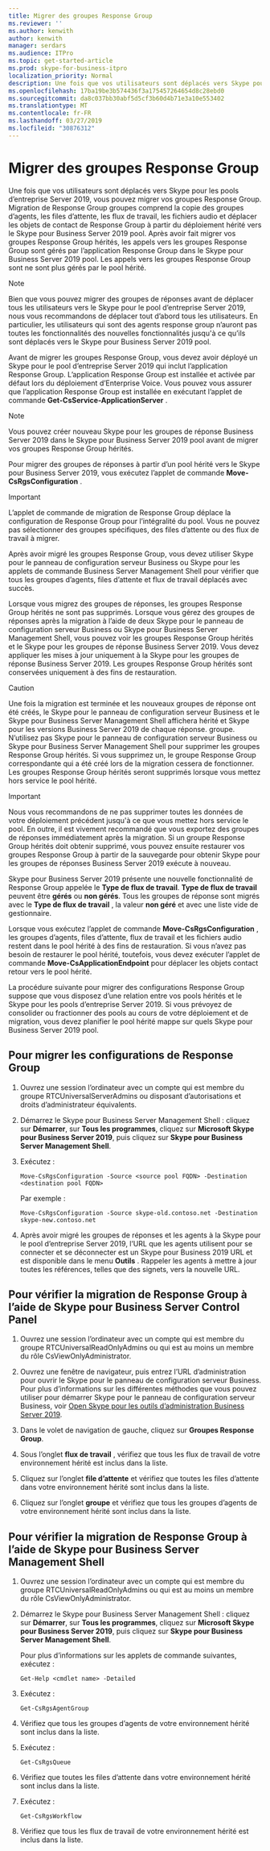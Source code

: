 ```yaml
---
title: Migrer des groupes Response Group
ms.reviewer: ''
ms.author: kenwith
author: kenwith
manager: serdars
ms.audience: ITPro
ms.topic: get-started-article
ms.prod: skype-for-business-itpro
localization_priority: Normal
description: Une fois que vos utilisateurs sont déplacés vers Skype pour les pools d’entreprise Server 2019, vous pouvez migrer vos groupes Response Group. Migration de Response Group groupes comprend la copie des groupes d’agents, les files d’attente, les flux de travail, les fichiers audio et déplacer les objets de contact de Response Group à partir du déploiement hérité vers le Skype pour Business Server 2019 pool. Après avoir fait migrer vos groupes Response Group hérités, les appels vers les groupes Response Group sont gérés par l’application Response Group dans le Skype pour Business Server 2019 pool. Les appels vers les groupes Response Group sont ne sont plus gérés par le pool hérité.
ms.openlocfilehash: 17ba19be3b574436f3a175457264654d8c28ebd0
ms.sourcegitcommit: da8c037bb30abf5d5cf3b60d4b71e3a10e553402
ms.translationtype: MT
ms.contentlocale: fr-FR
ms.lasthandoff: 03/27/2019
ms.locfileid: "30876312"
---
```

# <a name="migrate-response-groups"></a>Migrer des groupes Response Group

Une fois que vos utilisateurs sont déplacés vers Skype pour les pools d’entreprise Server 2019, vous pouvez migrer vos groupes Response Group. Migration de Response Group groupes comprend la copie des groupes d’agents, les files d’attente, les flux de travail, les fichiers audio et déplacer les objets de contact de Response Group à partir du déploiement hérité vers le Skype pour Business Server 2019 pool. Après avoir fait migrer vos groupes Response Group hérités, les appels vers les groupes Response Group sont gérés par l’application Response Group dans le Skype pour Business Server 2019 pool. Les appels vers les groupes Response Group sont ne sont plus gérés par le pool hérité.
  
> [!NOTE]
> Bien que vous pouvez migrer des groupes de réponses avant de déplacer tous les utilisateurs vers le Skype pour le pool d’entreprise Server 2019, nous vous recommandons de déplacer tout d’abord tous les utilisateurs. En particulier, les utilisateurs qui sont des agents response group n’auront pas toutes les fonctionnalités des nouvelles fonctionnalités jusqu'à ce qu’ils sont déplacés vers le Skype pour Business Server 2019 pool. 
  
Avant de migrer les groupes Response Group, vous devez avoir déployé un Skype pour le pool d’entreprise Server 2019 qui inclut l’application Response Group. L’application Response Group est installée et activée par défaut lors du déploiement d’Enterprise Voice. Vous pouvez vous assurer que l’application Response Group est installée en exécutant l’applet de commande **Get-CsService-ApplicationServer** . 
  
> [!NOTE]
> Vous pouvez créer nouveau Skype pour les groupes de réponse Business Server 2019 dans le Skype pour Business Server 2019 pool avant de migrer vos groupes Response Group hérités. 
  
Pour migrer des groupes de réponses à partir d’un pool hérité vers le Skype pour Business Server 2019, vous exécutez l’applet de commande **Move-CsRgsConfiguration** . 
  
> [!IMPORTANT]
> L’applet de commande de migration de Response Group déplace la configuration de Response Group pour l’intégralité du pool. Vous ne pouvez pas sélectionner des groupes spécifiques, des files d’attente ou des flux de travail à migrer. 
  
Après avoir migré les groupes Response Group, vous devez utiliser Skype pour le panneau de configuration serveur Business ou Skype pour les applets de commande Business Server Management Shell pour vérifier que tous les groupes d’agents, files d’attente et flux de travail déplacés avec succès. 
  
Lorsque vous migrez des groupes de réponses, les groupes Response Group hérités ne sont pas supprimés. Lorsque vous gérez des groupes de réponses après la migration à l’aide de deux Skype pour le panneau de configuration serveur Business ou Skype pour Business Server Management Shell, vous pouvez voir les groupes Response Group hérités et le Skype pour les groupes de réponse Business Server 2019. Vous devez appliquer les mises à jour uniquement à la Skype pour les groupes de réponse Business Server 2019. Les groupes Response Group hérités sont conservées uniquement à des fins de restauration. 
  
> [!CAUTION]
> Une fois la migration est terminée et les nouveaux groupes de réponse ont été créés, le Skype pour le panneau de configuration serveur Business et le Skype pour Business Server Management Shell affichera hérité et Skype pour les versions Business Server 2019 de chaque réponse. groupe. N’utilisez pas Skype pour le panneau de configuration serveur Business ou Skype pour Business Server Management Shell pour supprimer les groupes Response Group hérités. Si vous supprimez un, le groupe Response Group correspondante qui a été créé lors de la migration cessera de fonctionner. Les groupes Response Group hérités seront supprimés lorsque vous mettez hors service le pool hérité. 
  
> [!IMPORTANT]
> Nous vous recommandons de ne pas supprimer toutes les données de votre déploiement précédent jusqu'à ce que vous mettez hors service le pool. En outre, il est vivement recommandé que vous exportez des groupes de réponses immédiatement après la migration. Si un groupe Response Group hérités doit obtenir supprimé, vous pouvez ensuite restaurer vos groupes Response Group à partir de la sauvegarde pour obtenir Skype pour les groupes de réponses Business Server 2019 exécute à nouveau. 
  
Skype pour Business Server 2019 présente une nouvelle fonctionnalité de Response Group appelée le **Type de flux de travail**. **Type de flux de travail** peuvent être **gérés** ou **non gérés**. Tous les groupes de réponse sont migrés avec le **Type de flux de travail** , la valeur **non géré** et avec une liste vide de gestionnaire. 
  
Lorsque vous exécutez l’applet de commande **Move-CsRgsConfiguration** , les groupes d’agents, files d’attente, flux de travail et les fichiers audio restent dans le pool hérité à des fins de restauration. Si vous n’avez pas besoin de restaurer le pool hérité, toutefois, vous devez exécuter l’applet de commande **Move-CsApplicationEndpoint** pour déplacer les objets contact retour vers le pool hérité. 
  
La procédure suivante pour migrer des configurations Response Group suppose que vous disposez d’une relation entre vos pools hérités et le Skype pour les pools d’entreprise Server 2019. Si vous prévoyez de consolider ou fractionner des pools au cours de votre déploiement et de migration, vous devez planifier le pool hérité mappe sur quels Skype pour Business Server 2019 pool.
  
## <a name="to-migrate-response-group-configurations"></a>Pour migrer les configurations de Response Group

1. Ouvrez une session l’ordinateur avec un compte qui est membre du groupe RTCUniversalServerAdmins ou disposant d’autorisations et droits d’administrateur équivalents.
    
2. Démarrez le Skype pour Business Server Management Shell : cliquez sur **Démarrer**, sur **Tous les programmes**, cliquez sur **Microsoft Skype pour Business Server 2019**, puis cliquez sur **Skype pour Business Server Management Shell**.
    
3. Exécutez :
    
   ```
   Move-CsRgsConfiguration -Source <source pool FQDN> -Destination <destination pool FQDN>
   ```

    Par exemple :
    
   ```
   Move-CsRgsConfiguration -Source skype-old.contoso.net -Destination skype-new.contoso.net
   ```

4. Après avoir migré les groupes de réponses et les agents à la Skype pour le pool d’entreprise Server 2019, l’URL que les agents utilisent pour se connecter et se déconnecter est un Skype pour Business 2019 URL et est disponible dans le menu **Outils** . Rappeler les agents à mettre à jour toutes les références, telles que des signets, vers la nouvelle URL. 
    
## <a name="to-verify-response-group-migration-by-using-skype-for-business-server-control-panel"></a>Pour vérifier la migration de Response Group à l’aide de Skype pour Business Server Control Panel

1. Ouvrez une session l’ordinateur avec un compte qui est membre du groupe RTCUniversalReadOnlyAdmins ou qui est au moins un membre du rôle CsViewOnlyAdministrator.
    
2. Ouvrez une fenêtre de navigateur, puis entrez l’URL d’administration pour ouvrir le Skype pour le panneau de configuration serveur Business. Pour plus d’informations sur les différentes méthodes que vous pouvez utiliser pour démarrer Skype pour le panneau de configuration serveur Business, voir [Open Skype pour les outils d’administration Business Server 2019](https://technet.microsoft.com/en-us/library/gg195741(v=ocs.15).aspx). 
    <!-- The above link points to un-rebranded 2013 content we will need to discuss rebrand or bring forward -->
3. Dans le volet de navigation de gauche, cliquez sur **Groupes Response Group**.
    
4. Sous l’onglet **flux de travail** , vérifiez que tous les flux de travail de votre environnement hérité est inclus dans la liste. 
    
5. Cliquez sur l’onglet **file d’attente** et vérifiez que toutes les files d’attente dans votre environnement hérité sont inclus dans la liste. 
    
6. Cliquez sur l’onglet **groupe** et vérifiez que tous les groupes d’agents de votre environnement hérité sont inclus dans la liste. 
    
## <a name="to-verify-response-group-migration-by-using-skype-for-business-server-management-shell"></a>Pour vérifier la migration de Response Group à l’aide de Skype pour Business Server Management Shell

1. Ouvrez une session l’ordinateur avec un compte qui est membre du groupe RTCUniversalReadOnlyAdmins ou qui est au moins un membre du rôle CsViewOnlyAdministrator.
    
2. Démarrez le Skype pour Business Server Management Shell : cliquez sur **Démarrer**, sur **Tous les programmes**, cliquez sur **Microsoft Skype pour Business Server 2019**, puis cliquez sur **Skype pour Business Server Management Shell**.
    
    Pour plus d’informations sur les applets de commande suivantes, exécutez :
    
   ```
   Get-Help <cmdlet name> -Detailed
   ```

3. Exécutez :
    
   ```
   Get-CsRgsAgentGroup
   ```

4. Vérifiez que tous les groupes d’agents de votre environnement hérité sont inclus dans la liste.
    
5. Exécutez :
    
   ```
   Get-CsRgsQueue
   ```

6. Vérifiez que toutes les files d’attente dans votre environnement hérité sont inclus dans la liste.
    
7. Exécutez :
    
   ```
   Get-CsRgsWorkflow
   ```

8. Vérifiez que tous les flux de travail de votre environnement hérité est inclus dans la liste.
    

